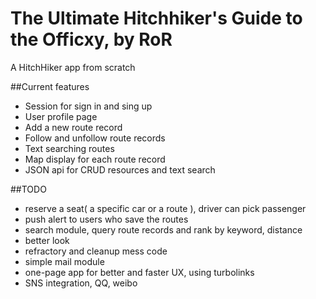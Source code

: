 The Ultimate Hitchhiker's Guide to the Officxy, by RoR
==========
A HitchHiker app from scratch

##Current features
* Session for sign in and sing up
* User profile page
* Add a new route record
* Follow and unfollow route records
* Text searching routes
* Map display for each route record
* JSON api for CRUD resources and text search

##TODO
* reserve a seat( a specific car or a route ), driver can pick passenger
* push alert to users who save the routes
* search module, query route records and rank by keyword, distance
* better look
* refractory and cleanup mess code
* simple mail module
* one-page app for better and faster UX, using turbolinks
* SNS integration, QQ, weibo
